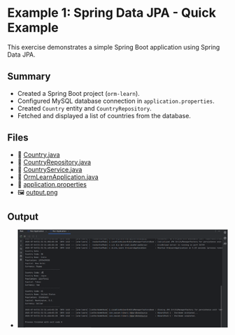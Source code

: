 # Example 1: Spring Data JPA - Quick Example

This exercise demonstrates a simple Spring Boot application using Spring Data JPA.

## Summary

- Created a Spring Boot project (`orm-learn`).
- Configured MySQL database connection in `application.properties`.
- Created `Country` entity and `CountryRepository`.
- Fetched and displayed a list of countries from the database.

## Files

- 🔗 [Country.java](./orm-learn/src/main/java/com/deepskilling/orm_learn/model/Country.java)
- 🔗 [CountryRepository.java](./orm-learn/src/main/java/com/deepskilling/orm_learn/repository/CountryRepository.java)
- 🔗 [CountryService.java](./orm-learn/src/main/java/com/deepskilling/orm_learn/service/CountryService.java)
- 🔗 [OrmLearnApplication.java](./orm-learn/src/main/java/com/deepskilling/orm_learn/OrmLearnApplication.java)
- 🔗 [application.properties](./orm-learn/src/main/resources/application.properties)
- 🖼️ [output.png](./output.png)

## Output

- ![Country Output](./output.png)
